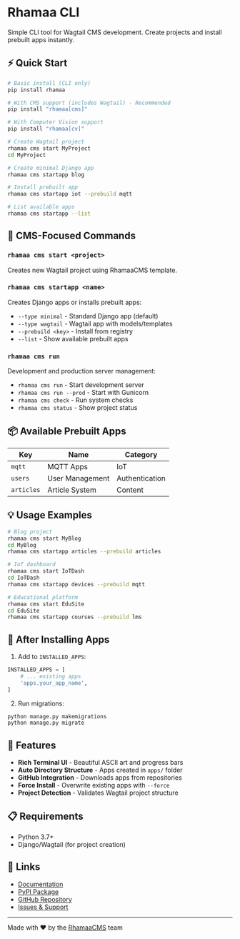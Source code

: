 # Rhamaa CLI

Simple CLI tool for Wagtail CMS development. Create projects and install prebuilt apps instantly.

## ⚡ Quick Start

```bash
# Basic install (CLI only)
pip install rhamaa

# With CMS support (includes Wagtail) - Recommended
pip install "rhamaa[cms]"

# With Computer Vision support
pip install "rhamaa[cv]"

# Create Wagtail project
rhamaa cms start MyProject
cd MyProject

# Create minimal Django app
rhamaa cms startapp blog

# Install prebuilt app
rhamaa cms startapp iot --prebuild mqtt

# List available apps
rhamaa cms startapp --list
```

## 🎯 CMS-Focused Commands

### `rhamaa cms start <project>`
Creates new Wagtail project using RhamaaCMS template.

### `rhamaa cms startapp <name>`
Creates Django apps or installs prebuilt apps:
- `--type minimal` - Standard Django app (default)
- `--type wagtail` - Wagtail app with models/templates
- `--prebuild <key>` - Install from registry
- `--list` - Show available prebuilt apps

### `rhamaa cms run`
Development and production server management:
- `rhamaa cms run` - Start development server
- `rhamaa cms run --prod` - Start with Gunicorn
- `rhamaa cms check` - Run system checks
- `rhamaa cms status` - Show project status

## 📦 Available Prebuilt Apps

| Key | Name | Category |
|-----|------|----------|
| `mqtt` | MQTT Apps | IoT |
| `users` | User Management | Authentication |
| `articles` | Article System | Content |

## 💡 Usage Examples

```bash
# Blog project
rhamaa cms start MyBlog
cd MyBlog
rhamaa cms startapp articles --prebuild articles

# IoT dashboard
rhamaa cms start IoTDash
cd IoTDash
rhamaa cms startapp devices --prebuild mqtt

# Educational platform
rhamaa cms start EduSite
cd EduSite
rhamaa cms startapp courses --prebuild lms
```

## 🔧 After Installing Apps

1. Add to `INSTALLED_APPS`:
```python
INSTALLED_APPS = [
    # ... existing apps
    'apps.your_app_name',
]
```

2. Run migrations:
```bash
python manage.py makemigrations
python manage.py migrate
```

## 🚀 Features

- **Rich Terminal UI** - Beautiful ASCII art and progress bars
- **Auto Directory Structure** - Apps created in `apps/` folder
- **GitHub Integration** - Downloads apps from repositories
- **Force Install** - Overwrite existing apps with `--force`
- **Project Detection** - Validates Wagtail project structure

## 📋 Requirements

- Python 3.7+
- Django/Wagtail (for project creation)

## 🔗 Links

- [Documentation](https://rhamaacms.github.io/RhamaaCLI)
- [PyPI Package](https://pypi.org/project/rhamaa/)
- [GitHub Repository](https://github.com/RhamaaCMS/RhamaaCLI)
- [Issues & Support](https://github.com/RhamaaCMS/RhamaaCLI/issues)

---

Made with ❤️ by the [RhamaaCMS](https://github.com/RhamaaCMS) team

